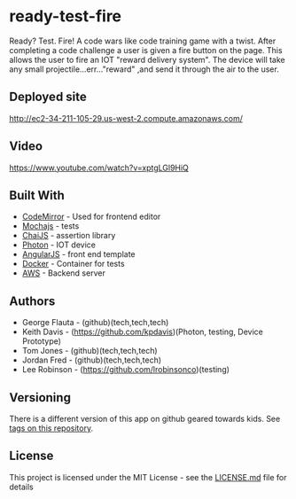 # ready-test-fire
Ready? Test. Fire!
A code wars like code training game with a twist. After completing a code challenge a user is given a fire button on the page. This allows the user to fire an IOT "reward delivery system". The device will take any small projectile...err..."reward" ,and send it through the air to the user.

## Deployed site
http://ec2-34-211-105-29.us-west-2.compute.amazonaws.com/

## Video
https://www.youtube.com/watch?v=xptgLGl9HiQ


## Built With

* [CodeMirror](http://codemirror.net/) - Used for frontend editor
* [Mochajs](https://mochajs.org/) - tests
* [ChaiJS](http://chaijs.com/) - assertion library
* [Photon](https://www.particle.io/) - IOT device
* [AngularJS](https://angularjs.org/) - front end template
* [Docker](https://www.docker.com/) - Container for tests
* [AWS](https://aws.amazon.com/) - Backend server




## Authors

* George Flauta - (github)(tech,tech,tech)
* Keith Davis - (https://github.com/kpdavis)(Photon, testing, Device Prototype)
* Tom Jones - (github)(tech,tech,tech)
* Jordan Fred - (github)(tech,tech,tech)
* Lee Robinson - (https://github.com/lrobinsonco)(testing)

## Versioning

There is a different version of this app on github geared towards kids. See [tags on this repository](https://github.com/This-Is-Not-A-Test/ready-play-go).


## License

This project is licensed under the MIT License - see the [LICENSE.md](LICENSE.md) file for details
